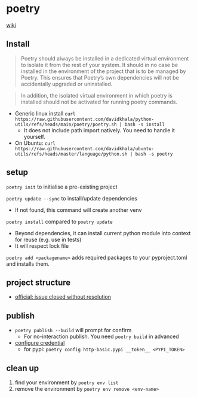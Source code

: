 # poetry

[wiki](https://github.com/davidkhala/python-utils/wiki/Package-Management-Tools#poetry)
## Install
> Poetry should always be installed in a dedicated virtual environment to isolate it from the rest of your system.
> It should in no case be installed in the environment of the project that is to be managed by Poetry. 
> This ensures that Poetry’s own dependencies will not be accidentally upgraded or uninstalled. 

> In addition, the isolated virtual environment in which poetry is installed should not be activated for running poetry commands.

- Generic linux install `curl https://raw.githubusercontent.com/davidkhala/python-utils/refs/heads/main/poetry/poetry.sh | bash -s install`
  - It does not include path import natively. You need to handle it yourself.
- On Ubuntu: `curl https://raw.githubusercontent.com/davidkhala/ubuntu-utils/refs/heads/master/language/python.sh | bash -s poetry`




## setup
`poetry init` to initialise a pre-existing project

`poetry update --sync` to install/update dependencies
- If not found, this command will create another venv

`poetry install` compared to `poetry update` 
- Beyond dependencies, it can install current python module into context for reuse (e.g. use in tests)
- It will respect lock file

`poetry add <packagename>` adds required packages to your pyproject.toml and installs them.

## project structure
- [official: issue closed without resolution](https://github.com/python-poetry/poetry/issues/2252)


## publish
- `poetry publish --build` will prompt for confirm
  - For no-interaction publish. You need `poetry build` in advanced 
- [configure credential](https://python-poetry.org/docs/repositories/#configuring-credentials)
  - for pypi: `poetry config http-basic.pypi __token__ <PYPI_TOKEN>`

## clean up
1. find your environment by `poetry env list`
2. remove the environment by `poetry env remove <env-name>`

